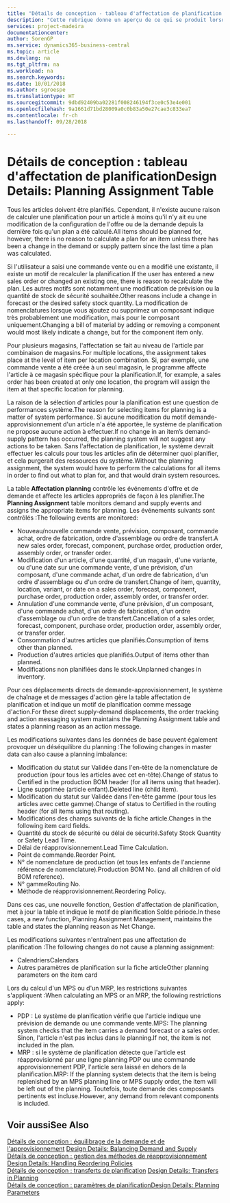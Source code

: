 ```yaml
---
title: "Détails de conception - tableau d'affectation de planification | Microsoft Docs"
description: "Cette rubrique donne un aperçu de ce qui se produit lorsque vous modifiez la planification d'un article."
services: project-madeira
documentationcenter: 
author: SorenGP
ms.service: dynamics365-business-central
ms.topic: article
ms.devlang: na
ms.tgt_pltfrm: na
ms.workload: na
ms.search.keywords: 
ms.date: 10/01/2018
ms.author: sgroespe
ms.translationtype: HT
ms.sourcegitcommit: 9dbd92409ba02281f008246194f3ce0c53e4e001
ms.openlocfilehash: 9a1661d71bd28009a0c0b83a50e27cae3c833ea7
ms.contentlocale: fr-ch
ms.lasthandoff: 09/28/2018

---
```

# <a name="design-details-planning-assignment-table"></a><span data-ttu-id="b34d3-103">Détails de conception : tableau d'affectation de planification</span><span class="sxs-lookup"><span data-stu-id="b34d3-103">Design Details: Planning Assignment Table</span></span>
<span data-ttu-id="b34d3-104">Tous les articles doivent être planifiés. Cependant, il n'existe aucune raison de calculer une planification pour un article à moins qu'il n'y ait eu une modification de la configuration de l'offre ou de la demande depuis la dernière fois qu'un plan a été calculé.</span><span class="sxs-lookup"><span data-stu-id="b34d3-104">All items should be planned for, however, there is no reason to calculate a plan for an item unless there has been a change in the demand or supply pattern since the last time a plan was calculated.</span></span>  

<span data-ttu-id="b34d3-105">Si l'utilisateur a saisi une commande vente ou en a modifié une existante, il existe un motif de recalculer la planification.</span><span class="sxs-lookup"><span data-stu-id="b34d3-105">If the user has entered a new sales order or changed an existing one, there is reason to recalculate the plan.</span></span> <span data-ttu-id="b34d3-106">Les autres motifs sont notamment une modification de prévision ou la quantité de stock de sécurité souhaitée.</span><span class="sxs-lookup"><span data-stu-id="b34d3-106">Other reasons include a change in forecast or the desired safety stock quantity.</span></span> <span data-ttu-id="b34d3-107">La modification de nomenclatures lorsque vous ajoutez ou supprimez un composant indique très probablement une modification, mais pour le composant uniquement.</span><span class="sxs-lookup"><span data-stu-id="b34d3-107">Changing a bill of material by adding or removing a component would most likely indicate a change, but for the component item only.</span></span>  

<span data-ttu-id="b34d3-108">Pour plusieurs magasins, l'affectation se fait au niveau de l'article par combinaison de magasins.</span><span class="sxs-lookup"><span data-stu-id="b34d3-108">For multiple locations, the assignment takes place at the level of item per location combination.</span></span> <span data-ttu-id="b34d3-109">Si, par exemple, une commande vente a été créée à un seul magasin, le programme affecte l'article à ce magasin spécifique pour la planification.</span><span class="sxs-lookup"><span data-stu-id="b34d3-109">If, for example, a sales order has been created at only one location, the program will assign the item at that specific location for planning.</span></span>  

<span data-ttu-id="b34d3-110">La raison de la sélection d'articles pour la planification est une question de performances système.</span><span class="sxs-lookup"><span data-stu-id="b34d3-110">The reason for selecting items for planning is a matter of system performance.</span></span> <span data-ttu-id="b34d3-111">Si aucune modification du motif demande-approvisionnement d'un article n'a été apportée, le système de planification ne propose aucune action à effectuer.</span><span class="sxs-lookup"><span data-stu-id="b34d3-111">If no change in an item’s demand-supply pattern has occurred, the planning system will not suggest any actions to be taken.</span></span> <span data-ttu-id="b34d3-112">Sans l'affectation de planification, le système devrait effectuer les calculs pour tous les articles afin de déterminer quoi planifier, et cela purgerait des ressources du système.</span><span class="sxs-lookup"><span data-stu-id="b34d3-112">Without the planning assignment, the system would have to perform the calculations for all items in order to find out what to plan for, and that would drain system resources.</span></span>  

<span data-ttu-id="b34d3-113">La table **Affectation planning** contrôle les événements d'offre et de demande et affecte les articles appropriés de façon à les planifier.</span><span class="sxs-lookup"><span data-stu-id="b34d3-113">The **Planning Assignment** table monitors demand and supply events and assigns the appropriate items for planning.</span></span> <span data-ttu-id="b34d3-114">Les événements suivants sont contrôlés :</span><span class="sxs-lookup"><span data-stu-id="b34d3-114">The following events are monitored:</span></span>  

* <span data-ttu-id="b34d3-115">Nouveau/nouvelle commande vente, prévision, composant, commande achat, ordre de fabrication, ordre d'assemblage ou ordre de transfert.</span><span class="sxs-lookup"><span data-stu-id="b34d3-115">A new sales order, forecast, component, purchase order, production order, assembly order, or transfer order.</span></span>  
* <span data-ttu-id="b34d3-116">Modification d'un article, d'une quantité, d'un magasin, d'une variante, ou d'une date sur une commande vente, d'une prévision, d'un composant, d'une commande achat, d'un ordre de fabrication, d'un ordre d'assemblage ou d'un ordre de transfert.</span><span class="sxs-lookup"><span data-stu-id="b34d3-116">Change of item, quantity, location, variant, or date on a sales order, forecast, component, purchase order, production order, assembly order, or transfer order.</span></span>  
* <span data-ttu-id="b34d3-117">Annulation d'une commande vente, d'une prévision, d'un composant, d'une commande achat, d'un ordre de fabrication, d'un ordre d'assemblage ou d'un ordre de transfert.</span><span class="sxs-lookup"><span data-stu-id="b34d3-117">Cancellation of a sales order, forecast, component, purchase order, production order, assembly order, or transfer order.</span></span>  
* <span data-ttu-id="b34d3-118">Consommation d'autres articles que planifiés.</span><span class="sxs-lookup"><span data-stu-id="b34d3-118">Consumption of items other than planned.</span></span>  
* <span data-ttu-id="b34d3-119">Production d'autres articles que planifiés.</span><span class="sxs-lookup"><span data-stu-id="b34d3-119">Output of items other than planned.</span></span>  
* <span data-ttu-id="b34d3-120">Modifications non planifiées dans le stock.</span><span class="sxs-lookup"><span data-stu-id="b34d3-120">Unplanned changes in inventory.</span></span>  

<span data-ttu-id="b34d3-121">Pour ces déplacements directs de demande-approvisionnement, le système de chaînage et de messages d'action gère la table affectation de planification et indique un motif de planification comme message d'action.</span><span class="sxs-lookup"><span data-stu-id="b34d3-121">For these direct supply-demand displacements, the order tracking and action messaging system maintains the Planning Assignment table and states a planning reason as an action message.</span></span>  

<span data-ttu-id="b34d3-122">Les modifications suivantes dans les données de base peuvent également provoquer un déséquilibre du planning :</span><span class="sxs-lookup"><span data-stu-id="b34d3-122">The following changes in master data can also cause a planning imbalance:</span></span>  

* <span data-ttu-id="b34d3-123">Modification du statut sur Validée dans l'en-tête de la nomenclature de production (pour tous les articles avec cet en-tête).</span><span class="sxs-lookup"><span data-stu-id="b34d3-123">Change of status to Certified in the production BOM header (for all items using that header).</span></span>  
* <span data-ttu-id="b34d3-124">Ligne supprimée (article enfant).</span><span class="sxs-lookup"><span data-stu-id="b34d3-124">Deleted line (child item).</span></span>  
* <span data-ttu-id="b34d3-125">Modification du statut sur Validée dans l'en-tête gamme (pour tous les articles avec cette gamme).</span><span class="sxs-lookup"><span data-stu-id="b34d3-125">Change of status to Certified in the routing header (for all items using that routing).</span></span>  
* <span data-ttu-id="b34d3-126">Modifications des champs suivants de la fiche article.</span><span class="sxs-lookup"><span data-stu-id="b34d3-126">Changes in the following item card fields.</span></span>  
* <span data-ttu-id="b34d3-127">Quantité du stock de sécurité ou délai de sécurité.</span><span class="sxs-lookup"><span data-stu-id="b34d3-127">Safety Stock Quantity or Safety Lead Time.</span></span>  
* <span data-ttu-id="b34d3-128">Délai de réapprovisionnement.</span><span class="sxs-lookup"><span data-stu-id="b34d3-128">Lead Time Calculation.</span></span>  
* <span data-ttu-id="b34d3-129">Point de commande.</span><span class="sxs-lookup"><span data-stu-id="b34d3-129">Reorder Point.</span></span>  
* <span data-ttu-id="b34d3-130">N° de nomenclature de production (et tous les enfants de l'ancienne référence de nomenclature).</span><span class="sxs-lookup"><span data-stu-id="b34d3-130">Production BOM No. (and all children of old BOM reference).</span></span>  
* <span data-ttu-id="b34d3-131">N° gamme</span><span class="sxs-lookup"><span data-stu-id="b34d3-131">Routing No.</span></span>  
* <span data-ttu-id="b34d3-132">Méthode de réapprovisionnement.</span><span class="sxs-lookup"><span data-stu-id="b34d3-132">Reordering Policy.</span></span>  

<span data-ttu-id="b34d3-133">Dans ces cas, une nouvelle fonction, Gestion d'affectation de planification, met à jour la table et indique le motif de planification Solde période.</span><span class="sxs-lookup"><span data-stu-id="b34d3-133">In these cases, a new function, Planning Assignment Management, maintains the table and states the planning reason as Net Change.</span></span>  

<span data-ttu-id="b34d3-134">Les modifications suivantes n'entraînent pas une affectation de planification :</span><span class="sxs-lookup"><span data-stu-id="b34d3-134">The following changes do not cause a planning assignment:</span></span>  

* <span data-ttu-id="b34d3-135">Calendriers</span><span class="sxs-lookup"><span data-stu-id="b34d3-135">Calendars</span></span>  
* <span data-ttu-id="b34d3-136">Autres paramètres de planification sur la fiche article</span><span class="sxs-lookup"><span data-stu-id="b34d3-136">Other planning parameters on the item card</span></span>  

<span data-ttu-id="b34d3-137">Lors du calcul d'un MPS ou d'un MRP, les restrictions suivantes s'appliquent :</span><span class="sxs-lookup"><span data-stu-id="b34d3-137">When calculating an MPS or an MRP, the following restrictions apply:</span></span>  

* <span data-ttu-id="b34d3-138">PDP : Le système de planification vérifie que l'article indique une prévision de demande ou une commande vente.</span><span class="sxs-lookup"><span data-stu-id="b34d3-138">MPS: The planning system checks that the item carries a demand forecast or a sales order.</span></span> <span data-ttu-id="b34d3-139">Sinon, l'article n'est pas inclus dans le planning.</span><span class="sxs-lookup"><span data-stu-id="b34d3-139">If not, the item is not included in the plan.</span></span>  
* <span data-ttu-id="b34d3-140">MRP : si le système de planification détecte que l'article est réapprovisionné par une ligne planning PDP ou une commande approvisionnement PDP, l'article sera laissé en dehors de la planification.</span><span class="sxs-lookup"><span data-stu-id="b34d3-140">MRP: If the planning system detects that the item is being replenished by an MPS planning line or MPS supply order, the item will be left out of the planning.</span></span> <span data-ttu-id="b34d3-141">Toutefois, toute demande des composants pertinents est incluse.</span><span class="sxs-lookup"><span data-stu-id="b34d3-141">However, any demand from relevant components is included.</span></span>  

## <a name="see-also"></a><span data-ttu-id="b34d3-142">Voir aussi</span><span class="sxs-lookup"><span data-stu-id="b34d3-142">See Also</span></span>  
<span data-ttu-id="b34d3-143">[Détails de conception : équilibrage de la demande et de l'approvisionnement](design-details-balancing-demand-and-supply.md) </span><span class="sxs-lookup"><span data-stu-id="b34d3-143">[Design Details: Balancing Demand and Supply](design-details-balancing-demand-and-supply.md) </span></span>  
<span data-ttu-id="b34d3-144">[Détails de conception : gestion des méthodes de réapprovisionnement](design-details-handling-reordering-policies.md) </span><span class="sxs-lookup"><span data-stu-id="b34d3-144">[Design Details: Handling Reordering Policies](design-details-handling-reordering-policies.md) </span></span>  
<span data-ttu-id="b34d3-145">[Détails de conception : transferts de planification](design-details-transfers-in-planning.md) </span><span class="sxs-lookup"><span data-stu-id="b34d3-145">[Design Details: Transfers in Planning](design-details-transfers-in-planning.md) </span></span>  
[<span data-ttu-id="b34d3-146">Détails de conception : paramètres de planification</span><span class="sxs-lookup"><span data-stu-id="b34d3-146">Design Details: Planning Parameters</span></span>](design-details-planning-parameters.md)  

